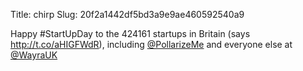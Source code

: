 Title: chirp
Slug: 20f2a1442df5bd3a9e9ae460592540a9

Happy #StartUpDay to the 424161 startups in Britain (says <a href="http://t.co/aHIGFWdR">http://t.co/aHIGFWdR</a>), including <a href="http://twitter.com/PollarizeMe">@PollarizeMe</a> and everyone else at <a href="http://twitter.com/WayraUK">@WayraUK</a>
